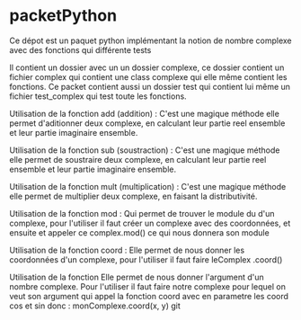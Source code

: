 # packetPython

Ce dépot est un paquet python implémentant la notion de nombre complexe avec des fonctions qui différente tests 

Il contient un dossier avec un un dossier complexe, ce dossier contient un fichier complex qui contient une class complexe qui elle même contient les fonctions. Ce packet contient aussi un dossier test qui contient lui même un fichier test_complex qui test toute les fonctions. 


Utilisation de la fonction add (addition) : C'est une magique méthode elle permet d'aditionner deux complexe, en calculant leur partie reel ensemble et leur partie imaginaire ensemble. 

Utilisation de la fonction sub (soustraction) : C'est une magique méthode elle permet de soustraire deux complexe, en calculant leur partie reel ensemble et leur partie imaginaire ensemble. 

Utilisation de la fonction mult (multiplication) : C'est une magique méthode elle permet de multiplier deux complexe, en faisant la distributivité. 

Utilisation de  la fonction mod : Qui permet de trouver le module du d'un complexe, pour l'utiliser il faut créer un complexe avec des coordonnées, et ensuite et appeler ce complex.mod() ce qui nous donnera son module

Utilisation de la fonction coord : Elle permet de nous donner les coordonnées d'un complexe, pour l'utiliser il faut faire leComplex
.coord()

Utilisation de la fonction Elle permet de nous donner l'argument d'un nombre complexe. Pour l'utiliser il faut faire notre complexe pour lequel on veut son argument qui appel la fonction coord avec en parametre les coord cos et sin donc : monComplexe.coord(x, y) git
